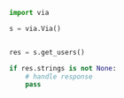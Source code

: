 <!-- Start SDK Example Usage [usage] -->
```python
import via

s = via.Via()


res = s.get_users()

if res.strings is not None:
    # handle response
    pass
```
<!-- End SDK Example Usage [usage] -->